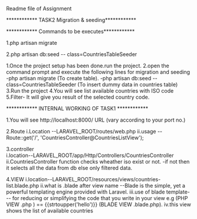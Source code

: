 Readme file of Assignment

************ TASK2 Migration & seeding************

************  Commands to be executes************

1.php artisan migrate

2.php artisan db:seed -- class=CountriesTableSeeder



1.Once the project setup has been done.run the project.
2.open the command prompt and execute the following lines for migration and seeding
-php artisan migrate (To create table).
-php artisan db:seed -- class=CountriesTableSeeder (To insert dummy data in countries table)
3.Run the project
4.You will see list available countries with ISO code
5.Filter- It will give you result of the selected country code.

************ INTERNAL WORKING OF TASK1 ************

1.You will see http://localhost:8000/ URL (vary according to your port no.)

2.Route 
	i.Location --LARAVEL_ROOT/routes/web.php
	ii.usage --
	Route::get('/', 'CountriesController@CountriesListView');

3.controller  
	i.location--LARAVEL_ROOT/app/Http/Controllers/CountriesController
	ii.CountriesController function checks wheather iso exist or not.
		-if not then it selects all the data from db else only filtered data.

4.VIEW
	i.location--LARAVEL_ROOT/resources/views/countries-list.blade.php 
	ii.what is .blade after view name --Blade is the simple, yet a powerful templating engine provided with Laravel.
	iii.use of blade template--- for reducing or simplifying the code that you write in your view
	e.g     <?php echo strtoupper('hello') ?>(PHP VIEW .php ) ==   {{strtoupper('hello')}} (BLADE VIEW .blade.php).
	iv.this view shows the list of  available countries
	

						   	


















